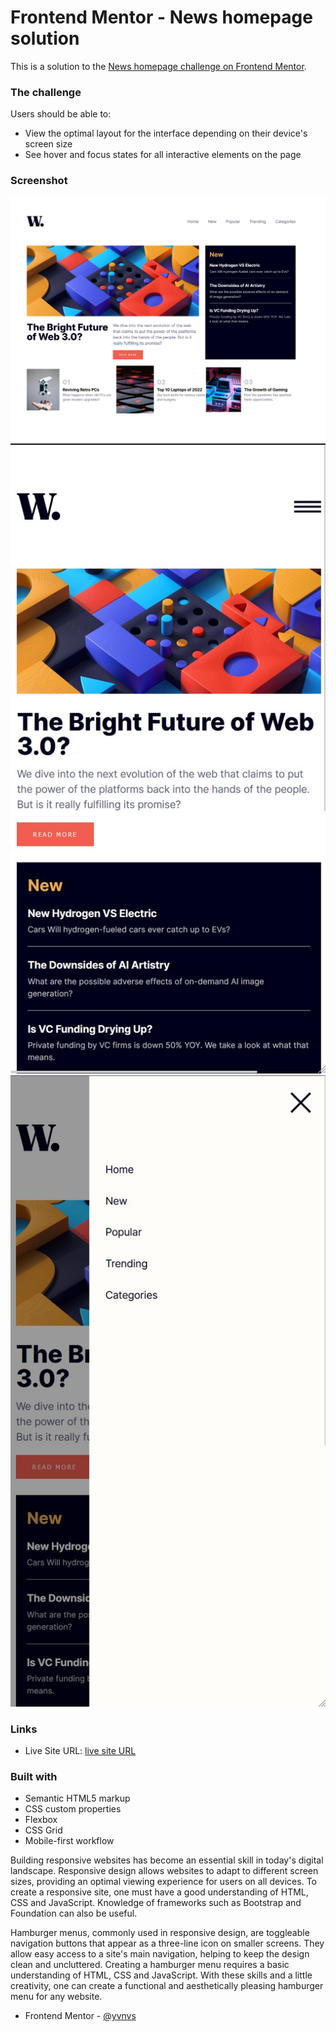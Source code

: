 # Frontend Mentor - News homepage solution

This is a solution to the [News homepage challenge on Frontend Mentor](https://www.frontendmentor.io/challenges/news-homepage-H6SWTa1MFl). 

### The challenge

Users should be able to:

- View the optimal layout for the interface depending on their device's screen size
- See hover and focus states for all interactive elements on the page

### Screenshot

![](Screenshot_desktop.png)
![](./Screenshot_mobile1.jpg)
![](./Screenshot_mobile2.jpg)

### Links

- Live Site URL: [live site URL](https://yvnvs.github.io/news-homepage/)


### Built with

- Semantic HTML5 markup
- CSS custom properties
- Flexbox
- CSS Grid
- Mobile-first workflow



Building responsive websites has become an essential skill in today's digital landscape. Responsive design allows websites to adapt to different screen sizes, providing an optimal viewing experience for users on all devices. To create a responsive site, one must have a good understanding of HTML, CSS and JavaScript. Knowledge of frameworks such as Bootstrap and Foundation can also be useful.

Hamburger menus, commonly used in responsive design, are toggleable navigation buttons that appear as a three-line icon on smaller screens. They allow easy access to a site's main navigation, helping to keep the design clean and uncluttered. Creating a hamburger menu requires a basic understanding of HTML, CSS and JavaScript. With these skills and a little creativity, one can create a functional and aesthetically pleasing hamburger menu for any website.


- Frontend Mentor - [@yvnvs](https://www.frontendmentor.io/profile/yvnvs)
